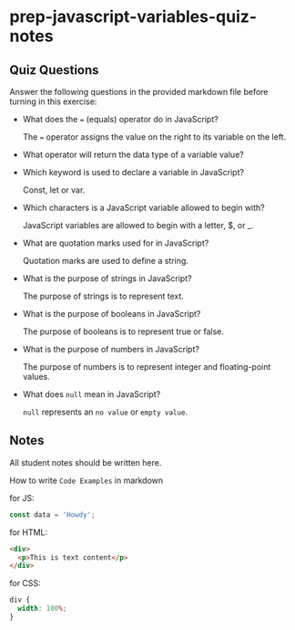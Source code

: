 # prep-javascript-variables-quiz-notes

## Quiz Questions

Answer the following questions in the provided markdown file before turning in this exercise:

- What does the `=` (equals) operator do in JavaScript?

  The `=` operator assigns the value on the right to its variable on the left.

- What operator will return the data type of a variable value?

- Which keyword is used to declare a variable in JavaScript?

  Const, let or var.

- Which characters is a JavaScript variable allowed to begin with?

  JavaScript variables are allowed to begin with a letter, $, or \_.

- What are quotation marks used for in JavaScript?

  Quotation marks are used to define a string.

- What is the purpose of strings in JavaScript?

  The purpose of strings is to represent text.

- What is the purpose of booleans in JavaScript?

  The purpose of booleans is to represent true or false.

- What is the purpose of numbers in JavaScript?

  The purpose of numbers is to represent integer and floating-point values.

- What does `null` mean in JavaScript?

  `null` represents an `no value` or `empty value`.

## Notes

All student notes should be written here.

How to write `Code Examples` in markdown

for JS:

```javascript
const data = 'Howdy';
```

for HTML:

```html
<div>
  <p>This is text content</p>
</div>
```

for CSS:

```css
div {
  width: 100%;
}
```
